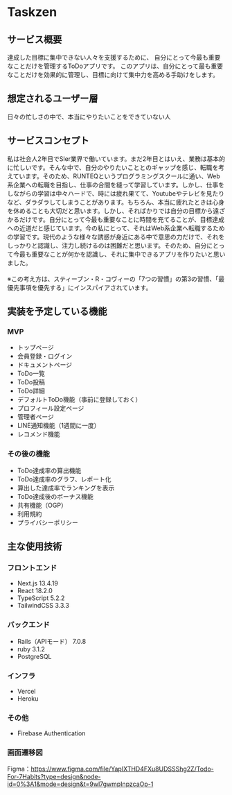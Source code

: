 # Taskzen

## サービス概要
達成した目標に集中できない人々を支援するために、
自分にとって今最も重要なことだけを管理するToDoアプリです。
このアプリは、自分にとって最も重要なことだけを効果的に管理し、目標に向けて集中力を高める手助けをします。

## 想定されるユーザー層
日々の忙しさの中で、本当にやりたいことをできていない人

## サービスコンセプト
私は社会人2年目でSler業界で働いています。まだ2年目とはいえ、業務は基本的に忙しいです。そんな中で、自分のやりたいこととのギャップを感じ、転職を考えています。そのため、RUNTEQというプログラミングスクールに通い、Web系企業への転職を目指し、仕事の合間を縫って学習しています。しかし、仕事をしながらの学習は中々ハードで、時には疲れ果てて、Youtubeやテレビを見たりなど、ダラダラしてしまうことがあります。もちろん、本当に疲れたときは心身を休めることも大切だと思います。しかし、そればかりでは自分の目標から遠ざかるだけです。自分にとって今最も重要なことに時間を充てることが、目標達成への近道だと感じています。今の私にとって、それはWeb系企業へ転職するための学習です。現代のような様々な誘惑が身近にある中で意思の力だけで、それをしっかりと認識し、注力し続けるのは困難だと思います。そのため、自分にとって今最も重要なことが何かを認識し、それに集中できるアプリを作りたいと思いました。
<br>
<br>
※この考え方は、スティーブン・R・コヴィーの「7つの習慣」の第3の習慣、「最優先事項を優先する」にインスパイアされています。

## 実装を予定している機能
### MVP
* トップページ
* 会員登録・ログイン
* ドキュメントページ
* ToDo一覧
* ToDo投稿
* ToDo詳細
* デフォルトToDo機能（事前に登録しておく）
* プロフィール設定ページ
* 管理者ページ
* LINE通知機能（1週間に一度）
* レコメンド機能

### その後の機能
* ToDo達成率の算出機能
* ToDo達成率のグラフ、レポート化
* 算出した達成率でランキングを表示
* ToDo達成後のボーナス機能
* 共有機能（OGP）
* 利用規約
* プライバシーポリシー

## 主な使用技術
### フロントエンド
* Next.js 13.4.19
* React 18.2.0
* TypeScript 5.2.2
* TailwindCSS 3.3.3

### バックエンド
* Rails（APIモード） 7.0.8
* ruby 3.1.2
* PostgreSQL

### インフラ
* Vercel
* Heroku

### その他
* Firebase Authentication

### 画面遷移図
Figma：https://www.figma.com/file/YapIXTHD4FXu8UDSSShg2Z/Todo-For-7Habits?type=design&node-id=0%3A1&mode=design&t=9wl7gwmpInpzcaOp-1